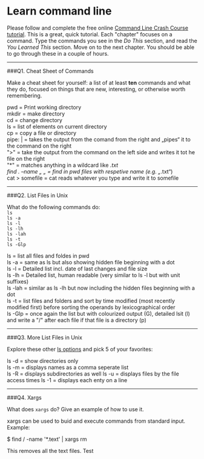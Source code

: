 # Learn command line

Please follow and complete the free online [Command Line Crash Course
tutorial](http://cli.learncodethehardway.org/book/). This is a great,
quick tutorial. Each "chapter" focuses on a command. Type the commands
you see in the _Do This_ section, and read the _You Learned This_
section. Move on to the next chapter. You should be able to go through
these in a couple of hours.

---

###Q1.  Cheat Sheet of Commands  

Make a cheat sheet for yourself: a list of at least **ten** commands and what they do, focused on things that are new, interesting, or otherwise worth remembering.

pwd = Print working directory  
mkdir = make directory  
cd = change directory  
ls = list of elements on current directory  	
cp = copy a file or directory  
pipe: | = takes the output from the comand from the right and „pipes“ it to the command on the right  
">" = take the output from the command on the left side and writes it tot he file on the right  
"*" = matches anything in a wildcard like *.txt  
find . –name  „ „ = find in pwd files with respetive name (e.g. „*.txt“)  
cat > somefile = cat reads whatever you type and write it to somefile  


---

###Q2.  List Files in Unix   

What do the following commands do:  
`ls`  
`ls -a`  
`ls -l`  
`ls -lh`  
`ls -lah`  
`ls -t`  
`ls -Glp`  

ls = list all files and foldes in pwd  
ls -a = same as ls but also showing hidden file beginning with a dot  
ls -l = Detailed list incl. date of last changes and file size  
ls -lh = Detailed list, human readable (very similar to ls -l but with unit suffixes)  
ls -lah = similar as ls -lh but now including the hidden files beginning with a dot  
ls -t = list files and folders and sort by time modified (most recently modified first) before sorting the operands by lexicographical order  
ls -Glp = once again the list but with colourized output (G), detailed lsit (l) and write a "/" after each file if that file is a directory (p)


---

###Q3.  More List Files in Unix  

Explore these other [ls options](http://www.techonthenet.com/unix/basic/ls.php) and pick 5 of your favorites:

ls -d = show directories only  
ls -m = displays names as a comma seperate list  
ls -R = displays subdirectories as well
ls -u = displays files by the file access times
ls -1 = displays each enty on a line  

---

###Q4.  Xargs   

What does `xargs` do? Give an example of how to use it.

xargs can be used to buid and execute commands from standard input. Example:  
  
$ find / -name '*.text' | xargs rm  
  
This removes all the text files. Test


 

